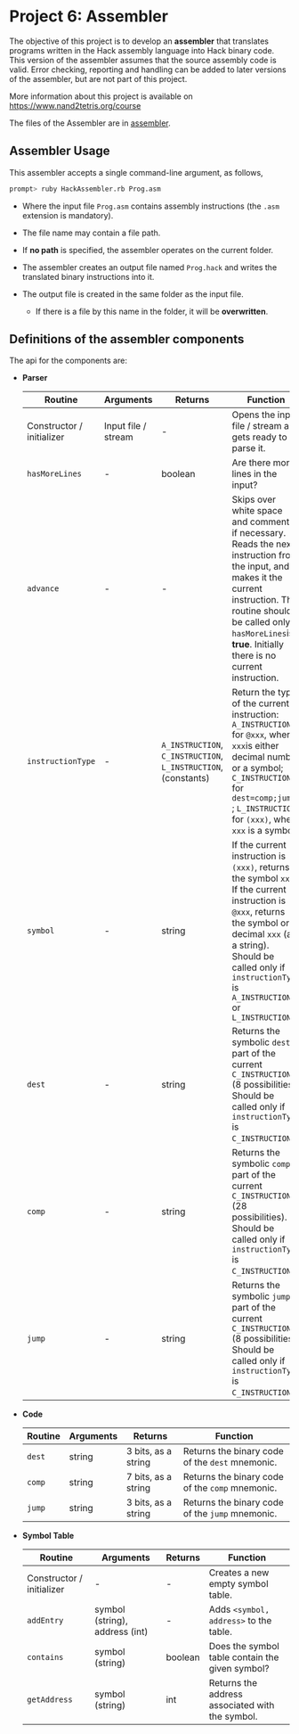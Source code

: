 # Project 6: Assembler

The objective of this project is to develop an **assembler** that translates programs written in the Hack assembly language into Hack binary code. This version of the assembler assumes that the source assembly code is valid. Error checking, reporting and handling can be added to later versions of the assembler, but are not part of this project.

More information about this project is available on https://www.nand2tetris.org/course

The files of the Assembler are in [assembler](https://github.com/gpm22/ossu-projects/tree/main/Nand2Tetris/nand2tetris/projects/06/assembler).

## Assembler Usage

This assembler accepts a single command-line argument, as follows,

  ```bash
  prompt> ruby HackAssembler.rb Prog.asm
  ```

* Where the input file `Prog.asm` contains assembly instructions (the `.asm` extension is mandatory).

* The file name may contain a file path.

* If **no path** is specified, the assembler operates on the current folder.

* The assembler creates an output file named `Prog.hack` and writes the translated binary instructions into it.

* The output file is created in the same folder as the input file.

  * If there is a file by this name in the folder, it will be **overwritten**.

## Definitions of the assembler components

The api for the components are:

* **Parser**

  | Routine                   | Arguments           | Returns                                                      | Function                                                     |
  | ------------------------- | ------------------- | ------------------------------------------------------------ | ------------------------------------------------------------ |
  | Constructor / initializer | Input file / stream | -                                                            | Opens the input file / stream ang gets ready to parse it.    |
  | `hasMoreLines`            | -                   | boolean                                                      | Are there more lines in the input?                           |
  | `advance`                 | -                   | -                                                            | Skips over white space and comments, if necessary. Reads the next instruction from the input, and makes it the current instruction. This routine should be called only if `hasMoreLines`is **true**. Initially there is no current instruction. |
  | `instructionType`         | -                   | `A_INSTRUCTION`, `C_INSTRUCTION`, `L_INSTRUCTION`, (constants) | Return the type of the current instruction: `A_INSTRUCTION` for `@xxx`, where `xxx`is either decimal number or a symbol; `C_INSTRUCTION` for `dest=comp;jump´` ; `L_INSTRUCTION` for `(xxx)`, where `xxx` is a symbol. |
  | `symbol`                  | -                   | string                                                       | If the current instruction is `(xxx)`, returns the symbol `xxx`. If the current instruction is `@xxx`, returns the symbol or decimal `xxx` (as a string). Should be called only if `instructionType` is `A_INSTRUCTION` or `L_INSTRUCTION` |
  | `dest`                    | -                   | string                                                       | Returns the symbolic `dest` part of the current `C_INSTRUCTION` (8 possibilities). Should be called only if `instructionType` is `C_INSTRUCTION`. |
  | `comp`                    | -                   | string                                                       | Returns the symbolic `comp` part of the current `C_INSTRUCTION` (28 possibilities). Should be called only if `instructionType` is `C_INSTRUCTION`. |
  | `jump`                    | -                   | string                                                       | Returns the symbolic `jump` part of the current `C_INSTRUCTION` (8 possibilities). Should be called only if `instructionType` is `C_INSTRUCTION`. |

* **Code**

  | Routine | Arguments | Returns             | Function                                        |
  | ------- | --------- | ------------------- | ----------------------------------------------- |
  | `dest`  | string    | 3 bits, as a string | Returns the binary code of the `dest` mnemonic. |
  | `comp`  | string    | 7 bits, as a string | Returns the binary code of the `comp` mnemonic. |
  | `jump`  | string    | 3 bits, as a string | Returns the binary code of the `jump` mnemonic. |

* **Symbol Table**

  | Routine                   | Arguments                      | Returns | Function                                        |
  | ------------------------- | ------------------------------ | ------- | ----------------------------------------------- |
  | Constructor / initializer | -                              | -       | Creates a new empty symbol table.               |
  | `addEntry`                | symbol (string), address (int) | -       | Adds `<symbol, address>` to the table.          |
  | `contains`                | symbol (string)                | boolean | Does the symbol table contain the given symbol? |
  | `getAddress`              | symbol (string)                | int     | Returns the address associated with the symbol. |
